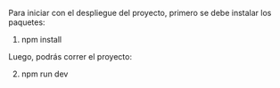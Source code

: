 Para iniciar con el despliegue del proyecto, primero se debe instalar los paquetes:

1. npm install

Luego, podrás correr el proyecto:

2. npm run dev